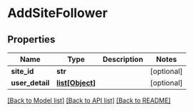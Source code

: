 # AddSiteFollower

## Properties
Name | Type | Description | Notes
------------ | ------------- | ------------- | -------------
**site_id** | **str** |  | [optional] 
**user_detail** | [**list[Object]**](Object.md) |  | [optional] 

[[Back to Model list]](../README.md#documentation-for-models) [[Back to API list]](../README.md#documentation-for-api-endpoints) [[Back to README]](../README.md)

